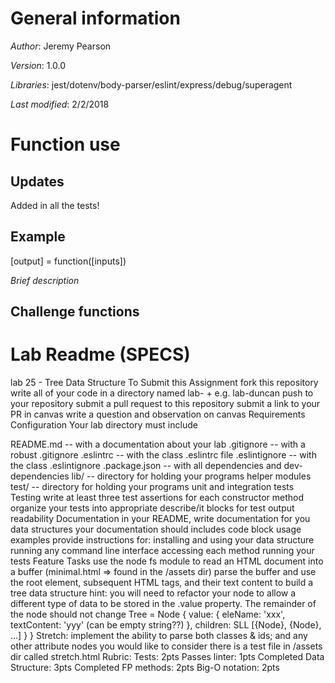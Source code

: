 # General information
_Author_: Jeremy Pearson

_Version_: 1.0.0

_Libraries_: jest/dotenv/body-parser/eslint/express/debug/superagent

_Last modified_: 2/2/2018

# Function use

## Updates
Added in all the tests!

## Example
[output] = function([inputs])

_Brief description_

## Challenge functions

# Lab Readme (SPECS)

lab 25 - Tree Data Structure
To Submit this Assignment
fork this repository
write all of your code in a directory named lab- + <your name> e.g. lab-duncan
push to your repository
submit a pull request to this repository
submit a link to your PR in canvas
write a question and observation on canvas
Requirements
Configuration
Your lab directory must include

README.md -- with a documentation about your lab
.gitignore -- with a robust .gitignore
.eslintrc -- with the class .eslintrc file
.eslintignore -- with the class .eslintignore
.package.json -- with all dependencies and dev-dependencies
lib/ -- directory for holding your programs helper modules
test/ -- directory for holding your programs unit and integration tests
Testing
write at least three test assertions for each constructor method
organize your tests into appropriate describe/it blocks for test output readability
Documentation
in your README, write documentation for you data structures
your documentation should includes code block usage examples
provide instructions for:
installing and using your data structure
running any command line interface
accessing each method
running your tests
Feature Tasks
use the node fs module to read an HTML document into a buffer (minimal.html => found in the /assets dir)
parse the buffer and use the root <html> element, subsequent HTML tags, and their text content to build a tree data structure
hint: you will need to refactor your node to allow a different type of data to be stored in the .value property. The remainder of the node should not change
  Tree = Node {
    value: {
      eleName: 'xxx',
      textContent: 'yyy' (can be empty string??)
    },
      children: SLL [{Node}, {Node}, ...]
    }
  }
Stretch:
implement the ability to parse both classes & ids; and any other attribute nodes you would like to consider
there is a test file in /assets dir called stretch.html
Rubric:
Tests: 2pts
Passes linter: 1pts
Completed Data Structure: 3pts
Completed FP methods: 2pts
Big-O notation: 2pts